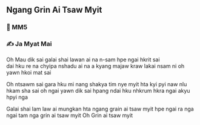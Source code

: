 ## Ngang Grin Ai Tsaw Myit

### 🎤 MM5

### ✍️ Ja Myat Mai

Oh Mau dik sai
galai shai lawan ai na n-sam hpe
ngai hkrit sai  
dai hku re na chyipa nshadu ai
na a kyang majaw
kraw lakai nsam ni
oh yawn hkoi mat sai

Oh ntsawm sai
gara hku mi nang shakya tim
nye myit hta
kyi pyi naw nlu hkam sha sai
oh ngai yawn dik sai
hpang ndai hku nhkrum hkra
ngai akyu hpyi nga

Galai shai lam law ai mungkan hta
ngang grain ai tsaw myit hpe
ngai ra nga ngai tam nga
grin ai tsaw myit
Oh Grin ai tsaw myit
